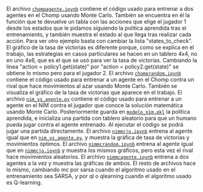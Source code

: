 El archivo [`chompagente.ipynb`](./chompagente.ipynb) contiene el código usado para entrenar a dos agentes en el Chomp usando Monte Carlo. También se encuentra en él la función que te devuelve un tabla con las acciones que elige el jugador 1 desde los estados que le pidamos siguiendo la política aprendida tras el entrenamiento, y también muestra el estado al que llega tras realizar cada acción. Para ver otro ejemplo basta con cambiar la lista "states_to_check". El gráfico de la tasa de victorias es diferente porque, como se explica en el trabajo, las estrategias en casos particulares se hacen en un tablero 4x4, no en uno 4x6, que es el que se usó para ver la tasa de victorias. Cambiando la línea "action = policy1.get(state)" por "action = policy2.get(state)" se obtiene lo mismo pero para el jugador 2.
El archivo [`chomprandom.ipynb`](./chomprandom.ipynb) contiene el código usado para entrenar a un agente en el Chomp contra un rival que hace movimientos al azar usando Monte Carlo. También se visualiza el gráfico de la tasa de victorias que aparece en el trabajo.
El archivo [`nim_vs_agente.py`](./nim_vs_agente.py) contiene el código usado para entrenar a un agente en el NIM contra el jugador que conoce la solución matemática usando Monte Carlo. Posteriormente guarda en [`modelo_nim.pkl`](./modelo_nim.pkl) la política aprendida, e inicializa una partida con tablero aleatorio para que un humano pueda jugar contra el agente entrenado. Al ejecutar el código se podrá jugar una partida directamente.
El archivo [`nimmcjo.ipynb`](./nimmcjo.ipynb) entrena al agente igual que en [`nim_vs_agente.py`](./nim_vs_agente.py), y muestra la gráfica de tasa de victorias y movimientos óptimos.
El archivo [`nimmcrandom.ipynb`](./nimmcrandom.ipynb) entrena al agente igual que en [`nimmcjo.ipynb`](./nimmcjo.ipynb) y muestra los mismos gráficos, pero esta vez el rival hace movimientos aleatorios. 
El archivo [`nimmcagente.ipynb`](./nimmcagente.ipynb) entrena a dos agentes a la vez y muestra las gráficas de ambos.
El resto de archivos hace lo mismo, cambiando mc por sarsa cuando el algoritmo usado en el entrenamiento sea SARSA, y por ql o qlearning cuando el algoritmo usado es Q-learning.
